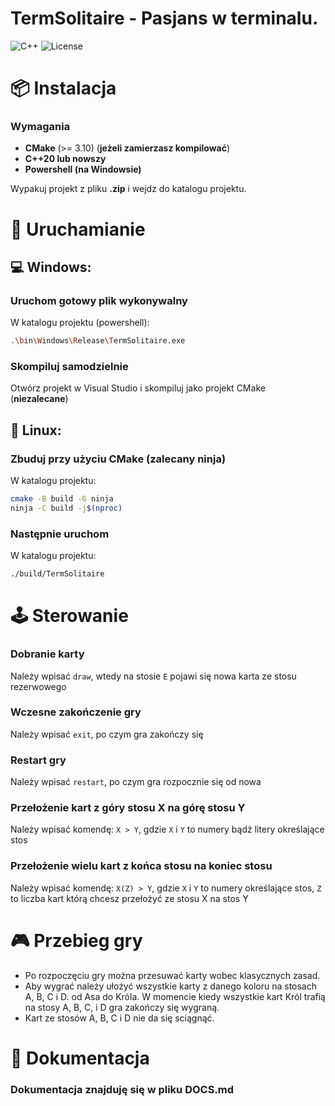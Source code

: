 ﻿# TermSolitaire - Pasjans w terminalu.

![C++](https://img.shields.io/badge/C%2B%2B-20-blue.svg)
![License](https://img.shields.io/badge/License-MIT-green.svg)

# 📦 Instalacja
### **Wymagania**
- **CMake** (>= 3.10) (**jeżeli zamierzasz kompilować**)
- **C++20 lub nowszy**
- **Powershell (na Windowsie)**

Wypakuj projekt z pliku **.zip** i wejdz do katalogu projektu.

# 🚀 Uruchamianie
## 💻 Windows:
### **Uruchom gotowy plik wykonywalny**
W katalogu projektu (powershell): 
```sh 
.\bin\Windows\Release\TermSolitaire.exe
```
### **Skompiluj samodzielnie**
Otwórz projekt w Visual Studio i skompiluj jako projekt CMake (**niezalecane**)
## 🐧 Linux:
### **Zbuduj przy użyciu CMake (zalecany ninja)**
W katalogu projektu:
```sh
cmake -B build -G ninja
ninja -C build -j$(nproc)
```
### **Następnie uruchom**
W katalogu projektu:
```sh
./build/TermSolitaire
```

# 🕹️ Sterowanie
### **Dobranie karty**
Należy wpisać `draw`, wtedy na stosie `E` pojawi się nowa karta ze stosu rezerwowego
### **Wczesne zakończenie gry**
Należy wpisać `exit`, po czym gra zakończy się
### **Restart gry**
Należy wpisać `restart`, po czym gra rozpocznie się od nowa
### **Przełożenie kart z góry stosu X na górę stosu Y**
Należy wpisać komendę: `X > Y`, gdzie `X` i `Y` to numery bądź litery określające stos
### **Przełożenie wielu kart z końca stosu na koniec stosu**
Należy wpisać komendę: `X(Z) > Y`, gdzie `X` i `Y` to numery określające stos, `Z` to liczba kart którą chcesz przełożyć ze stosu X na stos Y

# 🎮 Przebieg gry
- Po rozpoczęciu gry można przesuwać karty wobec klasycznych zasad.
- Aby wygrać należy ułożyć wszystkie karty z danego koloru na stosach A, B, C i D. od Asa do Króla. W momencie kiedy wszystkie kart Król trafią na stosy A, B, C, i D gra zakończy się wygraną.
- Kart ze stosów A, B, C i D nie da się sciągnąć.

# 📖 Dokumentacja
### **Dokumentacja znajduję się w pliku DOCS.md**